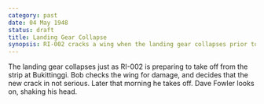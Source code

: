 ```yaml
---
category: past
date: 04 May 1948
status: draft
title: Landing Gear Collapse
synopsis: RI-002 cracks a wing when the landing gear collapses prior to takeoff. 
---
```



The landing gear collapses just as RI-002 is
preparing to take off from the strip at Bukittinggi. Bob checks the wing
for damage, and decides that the new crack in not serious. Later that
morning he takes off. Dave Fowler looks on, shaking his head.
